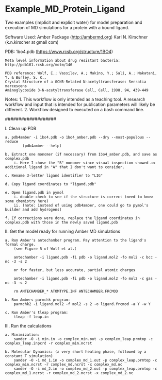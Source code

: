 # Example_MD_Protein_Ligand
Two examples (implicit and explicit water) for model preparation and execution of MD simulations for a protein with a bound ligand.

Software Used: Amber Package (http://ambermd.org)
Karl N. Kirschner (k.n.kirscher at gmail com)

PDB: 1bo4.pdb (https://www.rcsb.org/structure/1BO4)

	Meta level information about drug resistant bacteria: http://pdb101.rcsb.org/motm/146

	PDB reference: Wolf, E.; Vassilev, A.; Makino, Y.; Sali, A.; Nakatani, Y. & Burley, S. K.,
	Crystal Structure of a GCN5-Related N-acetyltransferase: Serratia marcescens
	Aminoglycoside 3-N-acetyltransferase Cell, Cell, 1998, 94, 439-449

Notes:
	1. This workflow is only intended as a teaching tool. A research workflow and input
		that is intended for publication parameters will likely be different.
	2. Workflow designed to executed on a bash command line.

###################

I. Clean up PDB

	a. pdb4amber -i 1bo4.pdb -o 1bo4_amber.pdb --dry --most-populous --reduce
			(pdb4amber --help)

	b. Extract one monomer (if necessary) from 1bo4_amber.pdb, and save as complex.pdb
		i. Here I chose the "B" monomer since visual inspection showed an additional ligand in "A" that I don't want to consider.

	c. Rename 3-letter ligand identifier to "LIG"

	d. Copy ligand coordinates to "ligand.pdb"

	e. Open ligand.pdb in pymol
		i. double check to see if the structure is correct (need to know some chemistry here)
		ii. (note: instead of using pdb4amber, one could go to pymol's builder and add hydrogens)

	f. If corrections were done, replace the ligand coordinates in complex.pdb with those in the newly saved ligand.pdb

II. Get the model ready for running Amber MD simulations

	a. Run Amber's antechamber program. Pay attention to the ligand's formal charge.
		(see Figure 5 of Wolf et al.)

		antechamber -i ligand.pdb -fi pdb -o ligand.mol2 -fo mol2 -c bcc -nc -3 -s 2
		
		or for faster, but less accurate, partial atomic charges

		antechamber -i ligand.pdb -fi pdb -o ligand.mol2 -fo mol2 -c gas -nc -3 -s 2

		rm ANTECHAMBER_* ATOMTYPE.INF ANTECHAMBER.FRCMOD

	b. Run Ambers parmchk program:
		parmchk2 -i ligand.mol2 -f mol2 -s 2 -o ligand.frcmod -a Y -w Y

	c. Run Amber's tleap program:
		tleap -f leap.in

III. Run the calculations

	a. Minimization:
		sander -O -i min.in -o complex_min.out -p complex_leap.prmtop -c complex_leap.inpcrd -r complex_min.ncrst

	b. Molecular Dynamics: (a very short heating phase, followed by a constant T simulation)
		sander -O -i md_1.in -o complex_md_1.out -p complex_leap.prmtop -c complex_min.ncrst -r complex_md.ncrst -x complex_md.nc
 		sander -O -i md_2.in -o complex_md_2.out -p complex_leap.prmtop -c complex_md_1.ncrst -r complex_md_2.ncrst -x complex_md_2.nc
